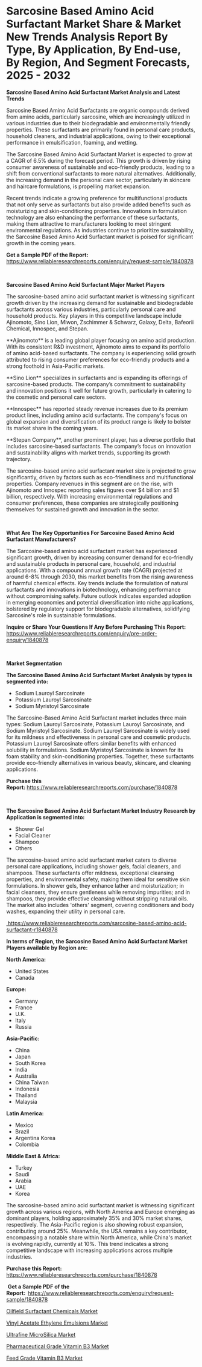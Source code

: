 <p><h1>Sarcosine Based Amino Acid Surfactant Market Share & Market New Trends Analysis Report By Type, By Application, By End-use, By Region, And Segment Forecasts, 2025 - 2032</h1></p><p><strong>Sarcosine Based Amino Acid Surfactant Market Analysis and Latest Trends</strong></p>
<p><p>Sarcosine Based Amino Acid Surfactants are organic compounds derived from amino acids, particularly sarcosine, which are increasingly utilized in various industries due to their biodegradable and environmentally friendly properties. These surfactants are primarily found in personal care products, household cleaners, and industrial applications, owing to their exceptional performance in emulsification, foaming, and wetting.</p><p>The Sarcosine Based Amino Acid Surfactant Market is expected to grow at a CAGR of 6.5% during the forecast period. This growth is driven by rising consumer awareness of sustainable and eco-friendly products, leading to a shift from conventional surfactants to more natural alternatives. Additionally, the increasing demand in the personal care sector, particularly in skincare and haircare formulations, is propelling market expansion. </p><p>Recent trends indicate a growing preference for multifunctional products that not only serve as surfactants but also provide added benefits such as moisturizing and skin-conditioning properties. Innovations in formulation technology are also enhancing the performance of these surfactants, making them attractive to manufacturers looking to meet stringent environmental regulations. As industries continue to prioritize sustainability, the Sarcosine Based Amino Acid Surfactant market is poised for significant growth in the coming years.</p></p>
<p><strong>Get a Sample PDF of the Report:&nbsp;</strong> <a href="https://www.reliableresearchreports.com/enquiry/request-sample/1840878?utm_campaign=31&utm_medium=2&utm_source=Github&utm_content=ia&utm_term=03022025&utm_id=sarcosine-based-amino-acid-surfactant">https://www.reliableresearchreports.com/enquiry/request-sample/1840878</a></p>
<p>&nbsp;</p>
<p><strong>Sarcosine Based Amino Acid Surfactant Major Market Players</strong></p>
<p><p>The sarcosine-based amino acid surfactant market is witnessing significant growth driven by the increasing demand for sustainable and biodegradable surfactants across various industries, particularly personal care and household products. Key players in this competitive landscape include Ajinomoto, Sino Lion, Miwon, Zschimmer & Schwarz, Galaxy, Delta, Bafeorii Chemical, Innospec, and Stepan.</p><p>**Ajinomoto** is a leading global player focusing on amino acid production. With its consistent R&D investment, Ajinomoto aims to expand its portfolio of amino acid-based surfactants. The company is experiencing solid growth attributed to rising consumer preferences for eco-friendly products and a strong foothold in Asia-Pacific markets.</p><p>**Sino Lion** specializes in surfactants and is expanding its offerings of sarcosine-based products. The company’s commitment to sustainability and innovation positions it well for future growth, particularly in catering to the cosmetic and personal care sectors.</p><p>**Innospec** has reported steady revenue increases due to its premium product lines, including amino acid surfactants. The company's focus on global expansion and diversification of its product range is likely to bolster its market share in the coming years.</p><p>**Stepan Company**, another prominent player, has a diverse portfolio that includes sarcosine-based surfactants. The company’s focus on innovation and sustainability aligns with market trends, supporting its growth trajectory.</p><p>The sarcosine-based amino acid surfactant market size is projected to grow significantly, driven by factors such as eco-friendliness and multifunctional properties. Company revenues in this segment are on the rise, with Ajinomoto and Innospec reporting sales figures over $4 billion and $1 billion, respectively. With increasing environmental regulations and consumer preferences, these companies are strategically positioning themselves for sustained growth and innovation in the sector.</p></p>
<p>&nbsp;</p>
<p><strong>What Are The Key Opportunities For Sarcosine Based Amino Acid Surfactant Manufacturers?</strong></p>
<p><p>The Sarcosine-based amino acid surfactant market has experienced significant growth, driven by increasing consumer demand for eco-friendly and sustainable products in personal care, household, and industrial applications. With a compound annual growth rate (CAGR) projected at around 6-8% through 2030, this market benefits from the rising awareness of harmful chemical effects. Key trends include the formulation of natural surfactants and innovations in biotechnology, enhancing performance without compromising safety. Future outlook indicates expanded adoption in emerging economies and potential diversification into niche applications, bolstered by regulatory support for biodegradable alternatives, solidifying Sarcosine's role in sustainable formulations.</p></p>
<p><strong>Inquire or Share Your Questions If Any Before Purchasing This Report:</strong> <a href="https://www.reliableresearchreports.com/enquiry/pre-order-enquiry/1840878?utm_campaign=31&utm_medium=2&utm_source=Github&utm_content=ia&utm_term=03022025&utm_id=sarcosine-based-amino-acid-surfactant">https://www.reliableresearchreports.com/enquiry/pre-order-enquiry/1840878</a></p>
<p>&nbsp;</p>
<p><strong>Market Segmentation</strong></p>
<p><strong>The Sarcosine Based Amino Acid Surfactant Market Analysis by types is segmented into:</strong></p>
<p><ul><li>Sodium Lauroyl Sarcosinate</li><li>Potassium Lauroyl Sarcosinate</li><li>Sodium Myristoyl Sarcosinate</li></ul></p>
<p><p>The Sarcosine-Based Amino Acid Surfactant market includes three main types: Sodium Lauroyl Sarcosinate, Potassium Lauroyl Sarcosinate, and Sodium Myristoyl Sarcosinate. Sodium Lauroyl Sarcosinate is widely used for its mildness and effectiveness in personal care and cosmetic products. Potassium Lauroyl Sarcosinate offers similar benefits with enhanced solubility in formulations. Sodium Myristoyl Sarcosinate is known for its foam stability and skin-conditioning properties. Together, these surfactants provide eco-friendly alternatives in various beauty, skincare, and cleaning applications.</p></p>
<p><strong>Purchase this Report:&nbsp;</strong><a href="https://www.reliableresearchreports.com/purchase/1840878?utm_campaign=31&utm_medium=2&utm_source=Github&utm_content=ia&utm_term=03022025&utm_id=sarcosine-based-amino-acid-surfactant">https://www.reliableresearchreports.com/purchase/1840878</a></p>
<p>&nbsp;</p>
<p><strong>The Sarcosine Based Amino Acid Surfactant Market Industry Research by Application is segmented into:</strong></p>
<p><ul><li>Shower Gel</li><li>Facial Cleaner</li><li>Shampoo</li><li>Others</li></ul></p>
<p><p>The sarcosine-based amino acid surfactant market caters to diverse personal care applications, including shower gels, facial cleaners, and shampoos. These surfactants offer mildness, exceptional cleansing properties, and environmental safety, making them ideal for sensitive skin formulations. In shower gels, they enhance lather and moisturization; in facial cleansers, they ensure gentleness while removing impurities; and in shampoos, they provide effective cleansing without stripping natural oils. The market also includes 'others' segment, covering conditioners and body washes, expanding their utility in personal care.</p></p>
<p><a href="https://www.reliableresearchreports.com/sarcosine-based-amino-acid-surfactant-r1840878?utm_campaign=31&utm_medium=2&utm_source=Github&utm_content=ia&utm_term=03022025&utm_id=sarcosine-based-amino-acid-surfactant">&nbsp;https://www.reliableresearchreports.com/sarcosine-based-amino-acid-surfactant-r1840878</a></p>
<p><strong>In terms of Region, the Sarcosine Based Amino Acid Surfactant Market Players available by Region are:</strong></p>
<p>
    <p> <strong> North America: </strong>
        <ul>
            <li>United States</li>
            <li>Canada</li>
        </ul>
        </p> 
    <p> <strong> Europe: </strong>
        <ul>
            <li>Germany</li>
            <li>France</li>
            <li>U.K.</li>
            <li>Italy</li>
            <li>Russia</li>
        </ul>
        </p> 
    <p> <strong> Asia-Pacific: </strong>
        <ul>
            <li>China</li>
            <li>Japan</li>
            <li>South Korea</li>
            <li>India</li>
            <li>Australia</li>
            <li>China Taiwan</li>
            <li>Indonesia</li>
            <li>Thailand</li>
            <li>Malaysia</li>
        </ul>
        </p> 
    <p> <strong> Latin America: </strong>
        <ul>
            <li>Mexico</li>
            <li>Brazil</li>
            <li>Argentina Korea</li>
            <li>Colombia</li>
        </ul>
        </p> 
    <p> <strong> Middle East & Africa: </strong>
        <ul>
            <li>Turkey</li>
            <li>Saudi</li>
            <li>Arabia</li>
            <li>UAE</li>
            <li>Korea</li>
        </ul>
    </p>
    </p>
<p><p>The sarcosine-based amino acid surfactant market is witnessing significant growth across various regions, with North America and Europe emerging as dominant players, holding approximately 35% and 30% market shares, respectively. The Asia-Pacific region is also showing robust expansion, contributing around 25%. Meanwhile, the USA remains a key contributor, encompassing a notable share within North America, while China's market is evolving rapidly, currently at 10%. This trend indicates a strong competitive landscape with increasing applications across multiple industries.</p></p>
<p><strong>Purchase this Report: </strong><a href="https://www.reliableresearchreports.com/purchase/1840878?utm_campaign=31&utm_medium=2&utm_source=Github&utm_content=ia&utm_term=03022025&utm_id=sarcosine-based-amino-acid-surfactant">https://www.reliableresearchreports.com/purchase/1840878</a></p>
<p>&nbsp;<strong>Get a Sample PDF of the Report:&nbsp;&nbsp;</strong><a href="https://www.reliableresearchreports.com/enquiry/request-sample/1840878?utm_campaign=31&utm_medium=2&utm_source=Github&utm_content=ia&utm_term=03022025&utm_id=sarcosine-based-amino-acid-surfactant">https://www.reliableresearchreports.com/enquiry/request-sample/1840878</a></p>
<p><strong></strong></p>
<p><p><a href="https://github.com/bogganbillie6969/Market-Research-Report-List-1/blob/main/oilfield-surfactant-chemicals-market.md?utm_campaign=31&utm_medium=2&utm_source=Github&utm_content=ia&utm_term=03022025&utm_id=sarcosine-based-amino-acid-surfactant">Oilfield Surfactant Chemicals Market</a></p><p><a href="https://github.com/donnettaletizia/Market-Research-Report-List-1/blob/main/vinyl-acetate-ethylene-emulsions-market.md?utm_campaign=31&utm_medium=2&utm_source=Github&utm_content=ia&utm_term=03022025&utm_id=sarcosine-based-amino-acid-surfactant">Vinyl Acetate Ethylene Emulsions Market</a></p><p><a href="https://github.com/crooneinis80/Market-Research-Report-List-1/blob/main/ultrafine-microsilica-market.md?utm_campaign=31&utm_medium=2&utm_source=Github&utm_content=ia&utm_term=03022025&utm_id=sarcosine-based-amino-acid-surfactant">Ultrafine MicroSilica Market</a></p><p><a href="https://github.com/zupankocka/Market-Research-Report-List-1/blob/main/pharmaceutical-grade-vitamin-b3-market.md?utm_campaign=31&utm_medium=2&utm_source=Github&utm_content=ia&utm_term=03022025&utm_id=sarcosine-based-amino-acid-surfactant">Pharmaceutical Grade Vitamin B3 Market</a></p><p><a href="https://github.com/boisetwa16/Market-Research-Report-List-1/blob/main/feed-grade-vitamin-b3-market.md?utm_campaign=31&utm_medium=2&utm_source=Github&utm_content=ia&utm_term=03022025&utm_id=sarcosine-based-amino-acid-surfactant">Feed Grade Vitamin B3 Market</a></p></p>